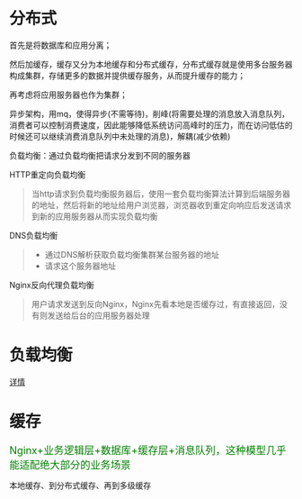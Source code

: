 # 分布式
首先是将数据库和应用分离；

然后加缓存，缓存又分为本地缓存和分布式缓存，分布式缓存就是使用多台服务器构成集群，存储更多的数据并提供缓存服务，从而提升缓存的能力；

再考虑将应用服务器也作为集群；

异步架构，用mq，使得异步(不需等待)，削峰(将需要处理的消息放入消息队列，消费者可以控制消费速度，因此能够降低系统访问高峰时的压力，而在访问低估的时候还可以继续消费消息队列中未处理的消息)，解耦(减少依赖)

负载均衡：通过负载均衡把请求分发到不同的服务器

 HTTP重定向负载均衡
> 当http请求到负载均衡服务器后，使用一套负载均衡算法计算到后端服务器的地址，然后将新的地址给用户浏览器，浏览器收到重定向响应后发送请求到新的应用服务器从而实现负载均衡

DNS负载均衡
> - 通过DNS解析获取负载均衡集群某台服务器的地址
> - 请求这个服务器地址

Nginx反向代理负载均衡
> 用户请求发送到反向Nginx，Nginx先看本地是否缓存过，有直接返回，没有则发送给后台的应用服务器处理


# 负载均衡
[详情](https://mp.weixin.qq.com/s/i7_DqD-j-S5hDuqK8Gc1rA)

# 缓存
<font color="green" size=4>Nginx+业务逻辑层+数据库+缓存层+消息队列，这种模型几乎能适配绝大部分的业务场景</font>

本地缓存、到分布式缓存、再到多级缓存